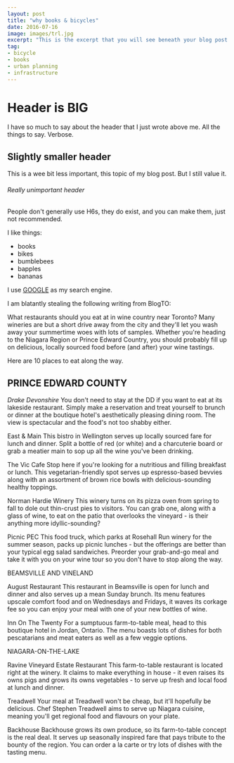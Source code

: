 ```yaml
---
layout: post
title: "why books & bicycles"
date: 2016-07-16
image: images/trl.jpg
excerpt: "This is the excerpt that you will see beneath your blog post. It could be as long as you want it to be, or as short."
tag:
- bicycle
- books
- urban planning
- infrastructure
---
```


# Header is BIG

I have so much to say about the header that I just wrote above me. All the things to say. Verbose.

## Slightly smaller header

This is a wee bit less important, this topic of my blog post. But I still value it.

###### Really unimportant header

People don't generally use H6s, they do exist, and you can make them, just not recommended.

I like things:

- books
- bikes
- bumblebees
- bapples
- bananas

I use [GOOGLE](google.ca) as my search engine.

I am blatantly stealing the following writing from BlogTO:

What restaurants should you eat at in wine country near Toronto? Many wineries are but a short drive away from the city and they'll let you wash away your summertime woes with lots of samples. Whether you're heading to the Niagara Region or Prince Edward Country, you should probably fill up on delicious, locally sourced food before (and after) your wine tastings.

Here are 10 places to eat along the way.

## PRINCE EDWARD COUNTY

_Drake Devonshire_
You don't need to stay at the DD if you want to eat at its lakeside restaurant. Simply make a reservation and treat yourself to brunch or dinner at the boutique hotel's aesthetically pleasing dining room. The view is spectacular and the food's not too shabby either.

East & Main
This bistro in Wellington serves up locally sourced fare for lunch and dinner. Split a bottle of red (or white) and a charcuterie board or grab a meatier main to sop up all the wine you've been drinking.

The Vic Cafe
Stop here if you're looking for a nutritious and filling breakfast or lunch. This vegetarian-friendly spot serves up espresso-based bevvies along with an assortment of brown rice bowls with delicious-sounding healthy toppings.

Norman Hardie Winery
This winery turns on its pizza oven from spring to fall to dole out thin-crust pies to visitors. You can grab one, along with a glass of wine, to eat on the patio that overlooks the vineyard - is their anything more idyllic-sounding?

Picnic PEC
This food truck, which parks at Rosehall Run winery for the summer season, packs up picnic lunches - but the offerings are better than your typical egg salad sandwiches. Preorder your grab-and-go meal and take it with you on your wine tour so you don't have to stop along the way.

BEAMSVILLE AND VINELAND

August Restaurant
This restaurant in Beamsville is open for lunch and dinner and also serves up a mean Sunday brunch. Its menu features upscale comfort food and on Wednesdays and Fridays, it waves its corkage fee so you can enjoy your meal with one of your new bottles of wine.

Inn On The Twenty
For a sumptuous farm-to-table meal, head to this boutique hotel in Jordan, Ontario. The menu boasts lots of dishes for both pescatarians and meat eaters as well as a few veggie options.

NIAGARA-ON-THE-LAKE

Ravine Vineyard Estate Restaurant
This farm-to-table restaurant is located right at the winery. It claims to make everything in house - it even raises its owns pigs and grows its owns vegetables - to serve up fresh and local food at lunch and dinner.

Treadwell
Your meal at Treadwell won't be cheap, but it'll hopefully be delicious. Chef Stephen Treadwell aims to serve up Niagara cuisine, meaning you'll get regional food and flavours on your plate.

Backhouse
Backhouse grows its own produce, so its farm-to-table concept is the real deal. It serves up seasonally inspired fare that pays tribute to the bounty of the region. You can order a la carte or try lots of dishes with the tasting menu.
